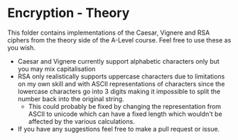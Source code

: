 # Encryption - Theory

This folder contains implementations of the Caesar, Vignere and RSA ciphers from the theory side of the A-Level course. Feel free to use these as you wish.
- Caesar and Vignere currently support alphabetic characters only but you may mix capitalisation
- RSA only realistically supports uppercase characters due to limitations on my own skill and with ASCII representations of characters since the lowercase characters go into 3 digits making it impossible to split the number back into the original string. 
  - This could probably be fixed by changing the representation from ASCII to unicode which can have a fixed length which wouldn't be affected by the various calculations. 
- If you have any suggestions feel free to make a pull request or issue.